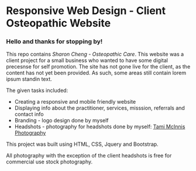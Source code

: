 # Responsive Web Design - Client Osteopathic Website

### Hello and thanks for stopping by!

This repo contains *Sharon Cheng - Osteopathic Care*.  This website was a client project for a small business who wanted to have some digital precesnse for self promotion. The site has not gone live for the client, as the content has not yet been provided. As such, some areas still contain lorem ipsum standin text.

The given tasks included:

*	Creating a responsive and mobile friendly website
*	Displaying info about the practitioner, services, misssion, referrals and contact info
*	Branding - logo design done by myself
*	Headshots - photography for headshots done by myself: [Tami McInnis Photography](www.tamimcinnis.com "Tami McInnis Photography")

This project was built using HTML, CSS, Jquery and Bootstrap.

All photography with the exception of the client headshots is free for commercial use stock photography.
